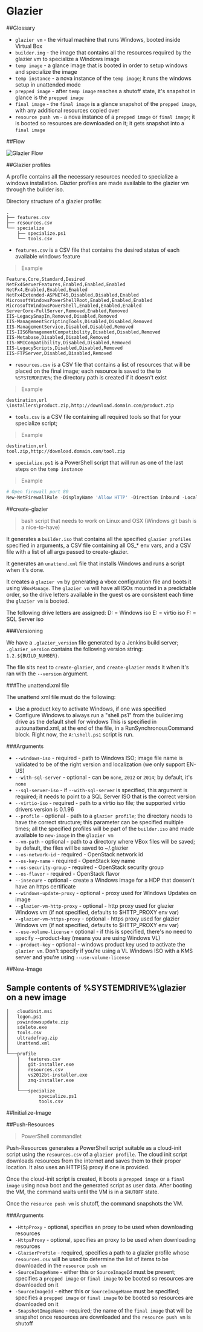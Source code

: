 Glazier
===

##Glossary

- `glazier vm` - the virtual machine that runs Windows, booted inside Virtual Box
- `builder.img` - the image that contains all the resources required by the glazier vm to specialize a Windows image
- `temp image` - a glance image that is booted in order to setup windows and specialize the image
- `temp instance` - a nova instance of the `temp image`; it runs the windows setup in unattended mode
- `prepped image` - after `temp image` reaches a shutoff state, it's snapshot in glance is the `prepped image`
- `final image` - the `final image` is a glance snapshot of the `prepped image`, with any additional resources copied over
- `resource push vm` - a nova instance of a `prepped image` or `final image`; it is booted so resources are downloaded on it; it gets snapshot into a `final image`

##Flow

![Glazier Flow](./glazier-flow.png)

##Glazier profiles

A profile contains all the necessary resources needed to specialize a windows installation. Glazier profiles are made available to the glazier vm through the builder iso.

Directory structure of a glazier profile:

```
.
├── features.csv
├── resources.csv
└── specialize
    ├── specialize.ps1
    └── tools.csv
```

- `features.csv` is a CSV file that contains the desired status of each available windows feature

> Example

```csv
Feature,Core,Standard,Desired
NetFx4ServerFeatures,Enabled,Enabled,Enabled
NetFx4,Enabled,Enabled,Enabled
NetFx4Extended-ASPNET45,Disabled,Disabled,Enabled
MicrosoftWindowsPowerShellRoot,Enabled,Enabled,Enabled
MicrosoftWindowsPowerShell,Enabled,Enabled,Enabled
ServerCore-FullServer,Removed,Enabled,Removed
IIS-LegacySnapIn,Removed,Disabled,Removed
IIS-ManagementScriptingTools,Disabled,Disabled,Removed
IIS-ManagementService,Disabled,Disabled,Removed
IIS-IIS6ManagementCompatibility,Disabled,Disabled,Removed
IIS-Metabase,Disabled,Disabled,Removed
IIS-WMICompatibility,Disabled,Disabled,Removed
IIS-LegacyScripts,Disabled,Disabled,Removed
IIS-FTPServer,Disabled,Disabled,Removed
```

- `resources.csv` is a CSV file that contains a list of resources that will be placed on the final image; each resource is saved to the to `%SYSTEMDRIVE%`; the directory path is created if it doesn't exist

> Example

```csv
destination,url
\installers\product.zip,http://download.domain.com/product.zip
```

- `tools.csv` is a CSV file containing all required tools so that for your specialize script;
> Example
```csv
destination,url
tool.zip,http://download.domain.com/tool.zip
```

- `specialize.ps1` is a PowerShell script that will run as one of the last steps on the `temp instance`

> Example

```powershell
# Open firewall port 80
New-NetFirewallRule -DisplayName 'Allow HTTP' -Direction Inbound -LocalPort 80 -Protocol TCP -Action Allow
```

##create-glazier

> bash script that needs to work on Linux and OSX (Windows git bash is a nice-to-have)

It generates a `builder.iso` that contains all the specified `glazier profiles` specified in arguments, a CSV file containing all OS_* env vars, and a CSV file with a list of all args passed to create-glazier.

It generates an `unattend.xml` file that installs Windows and runs a script when it's done.

It creates a `glazier vm` by generating a vbox configuration file and boots it using `VBoxManage`. The `glazier vm` will have all ISOs mounted in a predictable order, so the drive letters available in the guest os are consistent each time the `glazier vm` is booted.

The following drive letters are assigned:
D: = Windows iso
E: = virtio iso
F: = SQL Server iso

###Versioning

We have a `.glazier_version` file generated by a Jenkins build server; `.glazier_version` contains the following version string: `1.2.${BUILD_NUMBER}`.

The file sits next to `create-glazier`, and `create-glazier` reads it when it's ran with the `--version` argument.

###The unattend.xml file

The unattend xml file must do the following:

- Use a product key to activate Windows, if one was specified
- Configure Windows to always run a "shell.ps1" from the builder.img drive as the default shell for windows
This is specified in autounattend.xml, at the end of the file, in a RunSynchronousCommand block. Right now, the `A:\shell.ps1` script is run.

###Arguments

- `--windows-iso` - required - path to Windows ISO; image file name is validated to be of the right version and localization (we only support EN-US)
- `--with-sql-server` - optional - can be `none`, `2012` or `2014`; by default, it's `none`
- `--sql-server-iso` - if `--with-sql-server` is specified, this argument is required; it needs to point to a SQL Server ISO that is the correct version
- `--virtio-iso` - required - path to a virtio iso file; the supported virtio drivers version is 0.1.96
- `--profile` - optional - path to a `glazier profile`; the directory needs to have the correct structure; this parameter can be specified multiple times; all the specified profiles will be part of the `builder.iso` and made available to `new-image` in the `glazier vm`
- `--vm-path` - optional - path to a directory where VBox files will be saved; by default, the files will be saved to ~/.glazier
- `--os-network-id` - required - OpenStack network id
- `--os-key-name` - required - OpenStack key name
- `--os-security-group` - required - OpenStack security group
- `--os-flavor` - required - OpenStack flavor
- `--insecure` - optional - create a Windows image for a HDP that doesen't have an https certificate
- `--windows-update-proxy` - optional - proxy used for Windows Updates on image
- `--glazier-vm-http-proxy` - optional - http proxy used for glazier Windows vm (if not specified, defaults to $HTTP_PROXY env var)
- `--glazier-vm-https-proxy` - optional - https proxy used for glazier Windows vm (if not specified, defaults to $HTTP_PROXY env var)
- `--use-volume-license` - optional - if this is specified, there's no need to specify --product-key (means you are using Windows VL)
- `--product-key` - optional - windows product key used to activate the `glazier vm`. Don't specify if you're using a VL Windows ISO with a KMS server and you're using `--use-volume-license`

##New-Image

## Sample contents of %SYSTEMDRIVE%\glazier on a new image

```
│   cloudinit.msi
│   logon.ps1
│   pswindowsupdate.zip
│   sdelete.exe
│   tools.csv
│   ultradefrag.zip
│   Unattend.xml
│
└───profile
    │   features.csv
    │   git-installer.exe
    │   resources.csv
    │   vs2012bt-installer.exe
    │   zmq-installer.exe
    │
    └───specialize
            specialize.ps1
            tools.csv
```

##Initialize-Image

##Push-Resources

> PowerShell commandlet

Push-Resources generates a PowerShell script suitable as a cloud-init script using the `resources.csv` of a `glazier profile`. The cloud init script downloads resources from the internet and saves them to their proper location. It also uses an HTTP(S) proxy if one is provided.

Once the cloud-init script is created, it boots a `prepped image` or a `final image` using nova boot and the generated script as user data. After booting the VM, the command waits until the VM is in a `SHUTOFF` state.

Once the `resource push vm` is shutoff, the command snapshots the VM.

###Arguments

- `-HttpProxy` - optional, specifies an proxy to be used when downloading resources
- `-HttpsProxy` - optional, specifies an proxy to be used when downloading resources
- `-GlazierProfile` - required, specifies a path to a glazier profile whose `resources.csv` will be used to determine the list of items to be downloaded in the `resource push vm`
- `-SourceImageName` - either this or `SourceImageId` must be present; specifies a `prepped image` or `final image` to be booted so resources are downloaded on it
- `-SourceImageId` - either this or `SourceImageName` must be specified; specifies a `prepped image` or `final image` to be booted so resources are downloaded on it
- `-SnapshotImageName` - required; the name of the `final image` that will be snapshot once resources are downloaded and the `resource push vm` is shutoff
